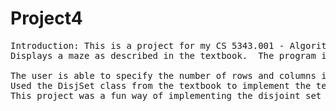 # Project4
<pre>
Introduction: This is a project for my CS 5343.001 - Algorithm Analysis and Data Structures course
Displays a maze as described in the textbook.  The program is a command-line program that generates a character-based maze

The user is able to specify the number of rows and columns in the maze
Used the DisjSet class from the textbook to implement the textbook's algorithm. The DisjSet class must be used as given in the textbook without making modifications to it.
This project was a fun way of implementing the disjoint set data structure

</pre>

